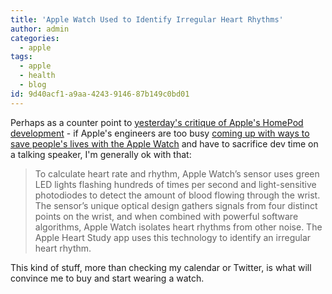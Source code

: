 ```yaml
---
title: 'Apple Watch Used to Identify Irregular Heart Rhythms'
author: admin
categories:
  - apple
tags:
  - apple
  - health
  - blog
id: 9d40acf1-a9aa-4243-9146-87b149c0bd01
---
```

<p>Perhaps as a counter point to <a href="https://chrisenns.com/2017/11/apples-homepod-is-three-years-behind-amazons-echo/">yesterday's critique of Apple's HomePod development</a> - if Apple's engineers are too busy <a href="https://www.apple.com/newsroom/2017/11/apple-heart-study-launches-to-identify-irregular-heart-rhythms/">coming up with ways to save people's lives with the Apple Watch</a> and have to sacrifice dev time on a talking speaker, I'm generally ok with that:</p>
<blockquote><p>
  To calculate heart rate and rhythm, Apple Watch’s sensor uses green LED lights flashing hundreds of times per second and light-sensitive photodiodes to detect the amount of blood flowing through the wrist. The sensor’s unique optical design gathers signals from four distinct points on the wrist, and when combined with powerful software algorithms, Apple Watch isolates heart rhythms from other noise. The Apple Heart Study app uses this technology to identify an irregular heart rhythm.
</p></blockquote>
<p>This kind of stuff, more than checking my calendar or Twitter, is what will convince me to buy and start wearing a watch.</p>
